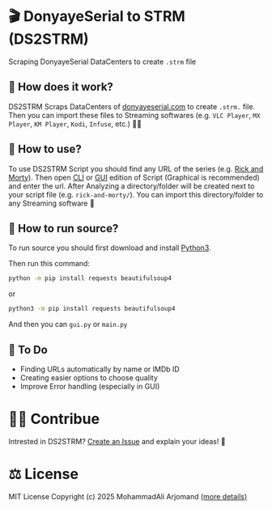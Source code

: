 # 🎬 DonyayeSerial to STRM (DS2STRM)
Scraping DonyayeSerial DataCenters to create `.strm` file

## 🤔 How does it work?
DS2STRM Scraps DataCenters of [donyayeserial.com](https://donyayeserial.com) to create `.strm.` file. Then you can import these files to Streaming softwares (e.g. `VLC Player`, `MX Player`, `KM Player`, `Kodi`, `Infuse`, etc.) 💪🏼

## 🤩 How to use?
To use DS2STRM Script you should find any URL of the series (e.g. [Rick and Morty](https://dls5.iran-gamecenter-host.com/DonyayeSerial/series/Rick.and.Morty/Soft.Sub/S01/720p.BluRay/)). Then open [CLI]() or [GUI]() edition of Script (Graphical is recommended) and enter the url. After Analyzing a directory/folder will be created next to your script file (e.g. `rick-and-morty/`). You can import this directory/folder to any Streaming software 🎥

## 🔨 How to run source?
To run source you should first download and install [Python3](https://www.python.org/downloads/).

Then run this command:
```bash
python -m pip install requests beautifulsoup4
```
or 
```bash
python3 -m pip install requests beautifulsoup4
```
And then you can `gui.py` or `main.py`

## 📃 To Do
- Finding URLs automatically by name or IMDb ID
- Creating easier options to choose quality
- Improve Error handling (especially in GUI)

# 🤝🏼 Contribue
Intrested in DS2STRM? [Create an Issue](https://github.com/mohammadali-arjomand/donyayeserial-to-strm/issues/new) and explain your ideas! 🚀

# ⚖️ License
MIT License
Copyright (c) 2025 MohammadAli Arjomand [(more details)](https://github.com/mohammadali-arjomand/donyayeserial-to-strm/blob/main/LICENSE)